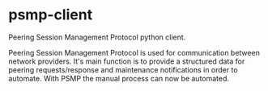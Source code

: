 # psmp-client
Peering Session Management Protocol python client. 

Peering Session Management Protocol is used for communication between network providers. It's main function is to provide a structured data for peering requests/response and maintenance notifications in order to automate. With PSMP the manual process can now be automated. 
 

 

